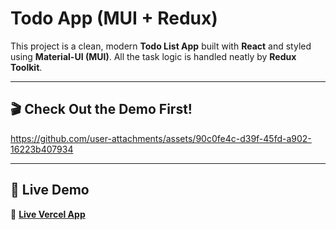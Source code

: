 #  Todo App (MUI + Redux)

This project is a clean, modern **Todo List App** built with **React** and styled using **Material-UI (MUI)**. All the task logic is handled neatly by **Redux Toolkit**.

---

## 🎬 Check Out the Demo First!


https://github.com/user-attachments/assets/90c0fe4c-d39f-45fd-a902-16223b407934

---
## 🚀 Live Demo

🔗 **[Live Vercel App](https://to-do-react-redux-eta.vercel.app)**


